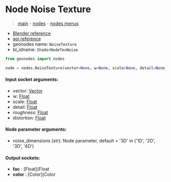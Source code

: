# Node Noise Texture

> [main](../structure.md) - [nodes](nodes.md) - [nodes menus](nodes_menus.md)

- [Blender reference](https://docs.blender.org/manual/en/latest/modeling/geometry_nodes/texture/noise.html)
- [api reference](https://docs.blender.org/api/current/bpy.types.ShaderNodeTexNoise.html)
- geonodes name: `NoiseTexture`
- bl_idname: `ShaderNodeTexNoise`

```python
from geonodes import nodes

node = nodes.NoiseTexture(vector=None, w=None, scale=None, detail=None, roughness=None, distortion=None, noise_dimensions='3D')
```

#### Input socket arguments:

- vector: [Vector](Vector.md)
- w: [Float](Float.md)
- scale: [Float](Float.md)
- detail: [Float](Float.md)
- roughness: [Float](Float.md)
- distortion: [Float](Float.md)

#### Node parameter arguments:

- noise_dimensions (str): Node parameter, default = '3D' in ('1D', '2D', '3D', '4D')

#### Output sockets:

- **fac** : [Float](Float
- **color** : [Color](Color

